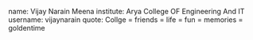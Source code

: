 name: Vijay Narain Meena
institute: Arya College OF Engineering And IT
username: vijaynarain
quote: Collge = friends = life = fun = memories = goldentime
